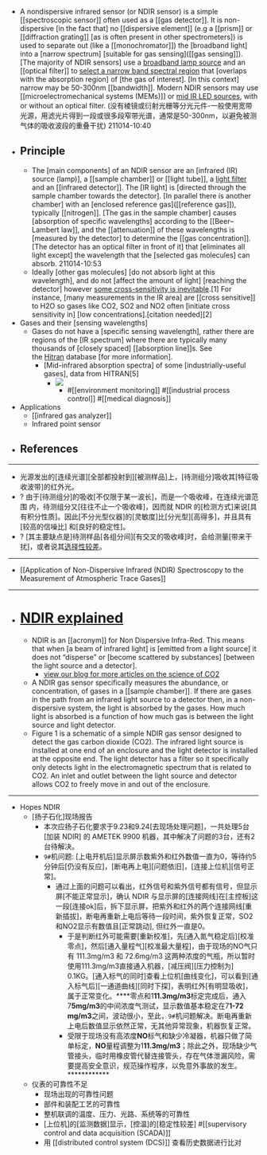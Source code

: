 - A nondispersive infrared sensor (or NDIR sensor) is a simple [[spectroscopic sensor]] often used as a [[gas detector]]. It is non-dispersive [in the fact that] no [[dispersive element]] (e.g a [[prism]] or [[diffraction grating]] [as is often present in other spectrometers]) is used to separate out (like a [[monochromator]]) the [broadband light] into a [narrow spectrum] [suitable for gas sensing]([[gas sensing]]). [The majority of NDIR sensors] use a [broadband lamp source](((DGS_qpGAz))) and an [[optical filter]] to [select a narrow band spectral region](((yPhhp_s3S))) that [overlaps with the absorption region] of [the gas of interest]. [In this context] narrow may be 50-300nm [[bandwidth]]. Modern NDIR sensors may use [[microelectromechanical systems (MEMs)]] or [mid IR LED sources](((LdpOLEgP1))), with or without an optical filter.
(没有棱镜或衍射光栅等分光元件-一般使用宽带光源，用滤光片得到一段或很多段窄带光谱，通常是50-300nm，以避免被测气体的吸收波段的重叠干扰)
211014-10:40
- ## Principle
    - The [main components] of an NDIR sensor are an [infrared (IR) source (lamp)], a [[sample chamber]] or [[light tube]], a [light filter](((wtRuwV5GZ))) and an [[infrared detector]]. The [IR light] is [directed through the sample chamber towards the detector]. [In parallel there is another chamber] with an [enclosed reference gas]([[reference gas]]), typically [[nitrogen]]. [The gas in the sample chamber] causes [absorption of specific wavelengths] according to the [[Beer–Lambert law]], and the [[attenuation]] of these wavelengths is [measured by the detector] to determine the [[gas concentration]]. [The detector has an optical filter in front of it] that [eliminates all light except] the wavelength that the [selected gas molecules] can absorb.
211014-10:53
    - Ideally [other gas molecules] [do not absorb light at this wavelength], and do not [affect the amount of light] [reaching the detector] however [some cross-sensitivity is inevitable]([[cross-sensitivity]]).[1] For instance, [many measurements in the IR area] are [[cross sensitive]] to H2O so gases like CO2, SO2 and NO2 often [initiate cross sensitivity in] [low concentrations].[citation needed][2]
- Gases and their [sensing wavelengths]
    - Gases do not have a [specific sensing wavelength], rather there are regions of the [IR spectrum] where there are typically many thousands of [closely spaced] [[absorption line]]s. See the [Hitran](https://en.wikipedia.org/wiki/HITRAN) database [for more information].
        - [Mid-infrared absorption spectra] of some [industrially-useful gases], data from HITRAN[5]
            - ![](https://upload.wikimedia.org/wikipedia/commons/thumb/3/34/Mid-infrared_absorption_spectra_of_Gases.png/1024px-Mid-infrared_absorption_spectra_of_Gases.png)
                - #[[environment monitoring]] #[[industrial process control]] #[[medical diagnosis]]
- Applications
    - [[infrared gas analyzer]]
    - Infrared point sensor
- References
    - 
- ---
- 光源发出的[连续光谱][全部都投射到][被测样品]上，[待测组分]吸收其[特征吸收波带]的红外光。
- ? 由于[待测组分]的吸收[不仅限于某一波长]，而是一个吸收峰，在连续光谱范围 内，待测组分又[往往不止一个吸收峰]，因而就 NDIR 的[检测方式]来说[具有积分性质]。因此[不分光型仪器]的[灵敏度]比[分光型][高得多]，并且具有[较高的信噪比] 和[良好的稳定性]。
- ? [其主要缺点是]待测样品[各组分间][有交叉的吸收峰]时，会给测量[带来干扰]，或者说其[选择性较差]([[selectivity]])。
- ---
- [[Application of Non-Dispersive Infrared (NDIR) Spectroscopy to the Measurement of Atmospheric Trace Gases]]
- ---
- # [NDIR explained](https://web.archive.org/web/20190307133039/https://www.edaphic.com.au/knowledge-base/articles/gas-articles/ndir-explained/)
    - NDIR is an [[acronym]] for Non Dispersive Infra-Red. This means that when [a beam of infrared light] is [emitted from a light source] it does not “disperse” or [become scattered by substances] [between the light source and a detector].
        - [view our blog for more articles on the science of CO2](https://web.archive.org/web/20190307133039/http://www.edaphic.com.au/blog/)
    - A NDIR gas sensor specifically measures the abundance, or concentration, of gases in a [[sample chamber]]. If there are gases in the path from an infrared light source to a detector then, in a non-dispersive system, the light is absorbed by the gases. How much light is absorbed is a function of how much gas is between the light source and light detector.
    - Figure 1 is a schematic of a simple NDIR gas sensor designed to detect the gas carbon dioxide (CO2). The infrared light source is installed at one end of an enclosure and the light detector is installed at the opposite end. The light detector has a filter so it specifically only detects light in the electromagnetic spectrum that is related to CO2. An inlet and outlet between the light source and detector allows CO2 to freely move in and out of the enclosure.
- ---
- Hopes NDIR
    - [扬子石化]现场报告
        - 本次应扬子石化要求于9.23和9.24[去现场处理问题]，一共处理5台[加装 NDIR] 的 AMETEK 9900 机器，其中解决了问题的3台，还有2台待解决。
        - `9#`机问题: [上电开机后]显示屏示数紫外和红外数值一直为0，等待约5分钟后[仍没有反应]，[断电再上电][问题依旧]，[连接上位机][信号正常]。
            - 通过上面的问题可以看出，红外信号和紫外信号都有信号，但显示屏[不能正常显示]，确认 NDIR 与显示屏的[连接网线]在[主控板]这一段[连接ok]后，拆下显示屏，把紫外和红外的两个连接网线[重新插拔]，断电再重新上电后等待一段时间，紫外恢复正常，SO2和NO2显示有数值且[正常跳动], 但红外一直是0。
                - 于是判断红外可能需要[重新校准]，先[通入氮气稳定后][校准零点]，然后[通入量程气][校准最大量程]，由于现场的NO气只有 111.3mg/m3 和 72.6mg/m3 这两种浓度的气瓶，所以暂时使用111.3mg/m3直接通入机器，[减压阀][压力控制为] 0.1KG。[通入标气的同时]查看上位机[曲线变化]，可以看到[通入标气后][一通道曲线][同时下探]，表明红外[有明显吸收]，属于正常变化。****零点和1********11.3mg/m3********标定完成后，通入7********5mg/m3********的中间浓度气测试，显示数值基本稳定在7********1-72 mg/m3********之间，波动很小，至此，`9#`机问题解决。断电再重新上电后数值显示依然正常，无其他异常现象，机器恢复正常。
                - 受限于现场没有高浓度********NO********标气和缺少冷凝器，机器只做了简单标定，********NO********量程调整为1********11.3mg/m3********；除此之外，现场缺少气管接头，临时用橡皮管代替连接管头，存在气体泄漏风险，需要提高安全意识，规范操作程序，以免意外事故的发生。************
    - 仪表的可靠性不足
        - 现场出现的可靠性问题
        - 部件和装配工艺的可靠性
        - 整机联调的温度、压力、光路、系统等的可靠性
        - [上位机]的[监测数据]显示，[控温]的[稳定性较差]   #[[supervisory control and data acquisition (SCADA)]]
        - 用 [[distributed control system (DCS)]] 查看历史数据进行比对

